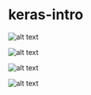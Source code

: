 # keras-intro

![alt text](https://github.com/marcosmn/keras-intro/blob/main/image.jpg?raw=true)

![alt text](https://github.com/marcosmn/keras-intro/blob/main/image.jpg?raw=true)

![alt text](https://github.com/marcosmn/keras-intro/blob/main/image.jpg?raw=true)

![alt text](https://github.com/marcosmn/keras-intro/blob/main/image.jpg?raw=true)
